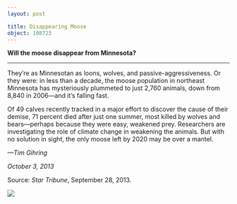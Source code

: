 ```yaml
---
layout: post

title: Disappearing Moose
object: 108723
---
```

**Will the moose disappear from Minnesota?**

****

They’re as Minnesotan as loons, wolves, and passive-aggressiveness. Or they were: in less than a decade, the moose population in northeast Minnesota has mysteriously plummeted to just 2,760 animals, down from 8,840 in 2006—and it’s falling fast.

Of 49 calves recently tracked in a major effort to discover the cause of their demise, 71 percent died after just one summer, most killed by wolves and bears—perhaps because they were easy, weakened prey. Researchers are investigating the role of climate change in weakening the animals. But with no solution in sight, the only moose left by 2020 may be over a mantel.

*—Tim Gihring*

*October 3, 2013*

Source: *Star Tribune*, September 28, 2013. 



![]({{siteurl.base}}/images/13.10.03_Gihring_MooseEDIT-1.jpeg)

